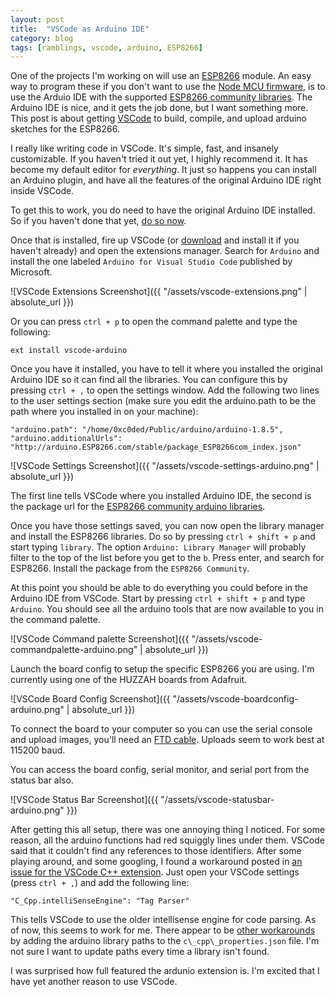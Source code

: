 ```yaml
---
layout: post
title:  "VSCode as Arduino IDE"
category: blog
tags: [ramblings, vscode, arduino, ESP8266]
---
```


One of the projects I'm working on will use an [ESP8266](https://en.wikipedia.org/wiki/ESP8266) module. An easy way to program these if you don't want to use the [Node MCU firmware](http://www.nodemcu.com/index_en.html), is to use the Arduio IDE with the supported [ESP8266 community libraries](https://github.com/esp8266/Arduino). The Arduino IDE is nice, and it gets the job done, but I want something more. This post is about getting [VSCode](https://code.visualstudio.com/) to build, compile, and upload arduino sketches for the ESP8266.

 I really like writing code in VSCode. It's simple, fast, and insanely customizable. If you haven't tried it out yet, I highly recommend it. It has become my default editor for _everything_. It just so happens you can install an Arduino plugin, and have all the features of the original Arduino IDE right inside VSCode.

To get this to work, you do need to have the original Arduino IDE installed. So if you haven't done that yet, [do so now](https://www.arduino.cc/en/Main/Software).

Once that is installed, fire up VSCode (or [download](https://code.visualstudio.com/download) and install it if you haven't already) and open the extensions manager. Search for `Arduino` and install the one labeled `Arduino for Visual Studio Code` published by Microsoft.

![VSCode Extensions Screenshot]({{ "/assets/vscode-extensions.png" | absolute_url }})

Or you can press `ctrl + p` to open the command palette and type the following:

    ext install vscode-arduino

Once you have it installed, you have to tell it where you installed the original Arduino IDE so it can find all the libraries. You can configure this by pressing `ctrl + ,` to open the settings window. Add the following two lines to the user settings section (make sure you edit the arduino.path to be the path where you installed in on your machine):
    
    "arduino.path": "/home/0xc0ded/Public/arduino/arduino-1.8.5",
    "arduino.additionalUrls": "http://arduino.ESP8266.com/stable/package_ESP8266com_index.json"

![VSCode Settings Screenshot]({{ "/assets/vscode-settings-arduino.png" | absolute_url }})

The first line tells VSCode where you installed Arduino IDE, the second is the package url for the [ESP8266 community arduino libraries](https://github.com/esp8266/Arduino).

Once you have those settings saved, you can now open the library manager and install the ESP8266 libraries. Do so by pressing `ctrl + shift + p` and start typing `library`. The option `Arduino: Library Manager` will probably filter to the top of the list before you get to the `b`. Press enter, and search for ESP8266. Install the package from the `ESP8266 Community`.

At this point you should be able to do everything you could before in the Arduino IDE from VSCode. Start by pressing `ctrl + shift + p` and type `Arduino`. You should see all the arduino tools that are now available to you in the command palette.

![VSCode Command palette Screenshot]({{ "/assets/vscode-commandpalette-arduino.png" | absolute_url }})

Launch the board config to setup the specific ESP8266 you are using. I'm currently using one of the HUZZAH boards from Adafruit.

![VSCode Board Config Screenshot]({{ "/assets/vscode-boardconfig-arduino.png" | absolute_url }})

To connect the board to your computer so you can use the serial console and upload images, you'll need an [FTD cable](https://www.adafruit.com/product/70). Uploads seem to work best at 115200 baud.

You can access the board config, serial monitor, and serial port from the status bar also.

![VSCode Status Bar Screenshot]({{ "/assets/vscode-statusbar-arduino.png" }})

After getting this all setup, there was one annoying thing I noticed. For some reason, all the arduino functions had red squiggly lines under them. VSCode said that it couldn't find any references to those identifiers. After some playing around, and some googling, I found a workaround posted in [an issue for the VSCode C++ extension](https://github.com/Microsoft/vscode-cpptools/issues/743#issuecomment-302922546). Just open your VSCode settings (press `ctrl + ,`) and add the following line:

    "C_Cpp.intelliSenseEngine": "Tag Parser"

This tells VSCode to use the older intellisense engine for code parsing. As of now, this seems to work for me. There appear to be [other workarounds](https://github.com/Microsoft/vscode-cpptools/issues/743) by adding the arduino library paths to the `c\_cpp\_properties.json` file. I'm not sure I want to update paths every time a library isn't found.

I was surprised how full featured the ardunio extension is. I'm excited that I have yet another reason to use VSCode.